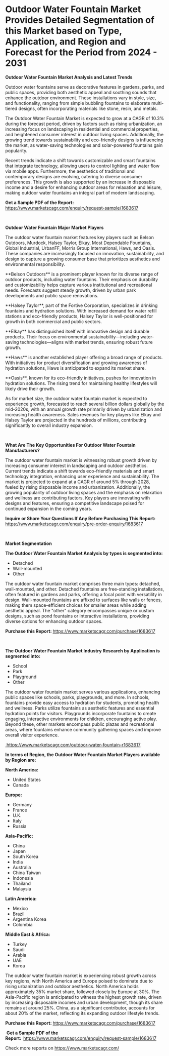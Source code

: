 <p><h1>Outdoor Water Fountain Market Provides Detailed Segmentation of this Market based on Type, Application, and Region and Forecast for the Period from 2024 - 2031</h1></p><p><strong>Outdoor Water Fountain Market Analysis and Latest Trends</strong></p>
<p><p>Outdoor water fountains serve as decorative features in gardens, parks, and public spaces, providing both aesthetic appeal and soothing sounds that enhance the outdoor environment. These installations vary in style, size, and functionality, ranging from simple bubbling fountains to elaborate multi-tiered designs, often incorporating materials like stone, resin, and metals.</p><p>The Outdoor Water Fountain Market is expected to grow at a CAGR of 10.3% during the forecast period, driven by factors such as rising urbanization, an increasing focus on landscaping in residential and commercial properties, and heightened consumer interest in outdoor living spaces. Additionally, the growing trend towards sustainability and eco-friendly designs is influencing the market, as water-saving technologies and solar-powered fountains gain popularity.</p><p>Recent trends indicate a shift towards customizable and smart fountains that integrate technology, allowing users to control lighting and water flow via mobile apps. Furthermore, the aesthetics of traditional and contemporary designs are evolving, catering to diverse consumer preferences. This growth is also supported by an increase in disposable income and a desire for enhancing outdoor areas for relaxation and leisure, making outdoor water fountains an integral part of modern landscaping.</p></p>
<p><strong>Get a Sample PDF of the Report:&nbsp;</strong> <a href="https://www.marketscagr.com/enquiry/request-sample/1683617?utm_campaign=1126&utm_medium=2&utm_source=Github&utm_content=ia&utm_term=30122024&utm_id=outdoor-water-fountain">https://www.marketscagr.com/enquiry/request-sample/1683617</a></p>
<p>&nbsp;</p>
<p><strong>Outdoor Water Fountain Major Market Players</strong></p>
<p><p>The outdoor water fountain market features key players such as Belson Outdoors, Murdock, Halsey Taylor, Elkay, Most Dependable Fountains, Global Industrial, UrbanFF, Morris Group International, Haws, and Oasis. These companies are increasingly focused on innovation, sustainability, and design to capture a growing consumer base that prioritizes aesthetics and environmental responsibility.</p><p>**Belson Outdoors** is a prominent player known for its diverse range of outdoor products, including water fountains. Their emphasis on durability and customizability helps capture various institutional and recreational needs. Forecasts suggest steady growth, driven by urban park developments and public space renovations.</p><p>**Halsey Taylor**, part of the Fortive Corporation, specializes in drinking fountains and hydration solutions. With increased demand for water refill stations and eco-friendly products, Halsey Taylor is well-positioned for growth in both commercial and public sectors.</p><p>**Elkay** has distinguished itself with innovative design and durable products. Their focus on environmental sustainability—including water-saving technologies—aligns with market trends, ensuring robust future growth. </p><p>**Haws** is another established player offering a broad range of products. With initiatives for product diversification and growing awareness of hydration solutions, Haws is anticipated to expand its market share.</p><p>**Oasis**, known for its eco-friendly initiatives, pushes for innovation in hydration solutions. The rising trend for maintaining healthy lifestyles will likely drive their growth.</p><p>As for market size, the outdoor water fountain market is expected to experience growth, forecasted to reach several billion dollars globally by the mid-2020s, with an annual growth rate primarily driven by urbanization and increasing health awareness. Sales revenues for key players like Elkay and Halsey Taylor are projected in the hundreds of millions, contributing significantly to overall industry expansion.</p></p>
<p>&nbsp;</p>
<p><strong>What Are The Key Opportunities For Outdoor Water Fountain Manufacturers?</strong></p>
<p><p>The outdoor water fountain market is witnessing robust growth driven by increasing consumer interest in landscaping and outdoor aesthetics. Current trends indicate a shift towards eco-friendly materials and smart technology integration, enhancing user experience and sustainability. The market is projected to expand at a CAGR of around 5% through 2028, fueled by rising disposable income and urbanization. Additionally, the growing popularity of outdoor living spaces and the emphasis on relaxation and wellness are contributing factors. Key players are innovating with designs and features, ensuring a competitive landscape poised for continued expansion in the coming years.</p></p>
<p><strong>Inquire or Share Your Questions If Any Before Purchasing This Report:</strong> <a href="https://www.marketscagr.com/enquiry/pre-order-enquiry/1683617?utm_campaign=1126&utm_medium=2&utm_source=Github&utm_content=ia&utm_term=30122024&utm_id=outdoor-water-fountain">https://www.marketscagr.com/enquiry/pre-order-enquiry/1683617</a></p>
<p>&nbsp;</p>
<p><strong>Market Segmentation</strong></p>
<p><strong>The Outdoor Water Fountain Market Analysis by types is segmented into:</strong></p>
<p><ul><li>Detached</li><li>Wall-mounted</li><li>Other</li></ul></p>
<p><p>The outdoor water fountain market comprises three main types: detached, wall-mounted, and other. Detached fountains are free-standing installations, often featured in gardens and parks, offering a focal point with versatility in design. Wall-mounted fountains are affixed to surfaces like walls or fences, making them space-efficient choices for smaller areas while adding aesthetic appeal. The "other" category encompasses unique or custom designs, such as pond fountains or interactive installations, providing diverse options for enhancing outdoor spaces.</p></p>
<p><strong>Purchase this Report:&nbsp;</strong><a href="https://www.marketscagr.com/purchase/1683617?utm_campaign=1126&utm_medium=2&utm_source=Github&utm_content=ia&utm_term=30122024&utm_id=outdoor-water-fountain">https://www.marketscagr.com/purchase/1683617</a></p>
<p>&nbsp;</p>
<p><strong>The Outdoor Water Fountain Market Industry Research by Application is segmented into:</strong></p>
<p><ul><li>School</li><li>Park</li><li>Playground</li><li>Other</li></ul></p>
<p><p>The outdoor water fountain market serves various applications, enhancing public spaces like schools, parks, playgrounds, and more. In schools, fountains provide easy access to hydration for students, promoting health and wellness. Parks utilize fountains as aesthetic features and essential hydration points for visitors. Playgrounds incorporate fountains to create engaging, interactive environments for children, encouraging active play. Beyond these, other markets encompass public plazas and recreational areas, where fountains enhance community gathering spaces and improve overall visitor experience.</p></p>
<p><a href="https://www.marketscagr.com/outdoor-water-fountain-r1683617?utm_campaign=1126&utm_medium=2&utm_source=Github&utm_content=ia&utm_term=30122024&utm_id=outdoor-water-fountain">&nbsp;https://www.marketscagr.com/outdoor-water-fountain-r1683617</a></p>
<p><strong>In terms of Region, the Outdoor Water Fountain Market Players available by Region are:</strong></p>
<p>
    <p> <strong> North America: </strong>
        <ul>
            <li>United States</li>
            <li>Canada</li>
        </ul>
        </p> 
    <p> <strong> Europe: </strong>
        <ul>
            <li>Germany</li>
            <li>France</li>
            <li>U.K.</li>
            <li>Italy</li>
            <li>Russia</li>
        </ul>
        </p> 
    <p> <strong> Asia-Pacific: </strong>
        <ul>
            <li>China</li>
            <li>Japan</li>
            <li>South Korea</li>
            <li>India</li>
            <li>Australia</li>
            <li>China Taiwan</li>
            <li>Indonesia</li>
            <li>Thailand</li>
            <li>Malaysia</li>
        </ul>
        </p> 
    <p> <strong> Latin America: </strong>
        <ul>
            <li>Mexico</li>
            <li>Brazil</li>
            <li>Argentina Korea</li>
            <li>Colombia</li>
        </ul>
        </p> 
    <p> <strong> Middle East & Africa: </strong>
        <ul>
            <li>Turkey</li>
            <li>Saudi</li>
            <li>Arabia</li>
            <li>UAE</li>
            <li>Korea</li>
        </ul>
    </p>
    </p>
<p><p>The outdoor water fountain market is experiencing robust growth across key regions, with North America and Europe poised to dominate due to rising urbanization and outdoor aesthetics. North America holds approximately 35% market share, followed closely by Europe at 30%. The Asia-Pacific region is anticipated to witness the highest growth rate, driven by increasing disposable incomes and urban development, though its share remains at around 25%. China, as a significant contributor, accounts for about 20% of the market, reflecting its expanding outdoor lifestyle trends.</p></p>
<p><strong>Purchase this Report: </strong><a href="https://www.marketscagr.com/purchase/1683617?utm_campaign=1126&utm_medium=2&utm_source=Github&utm_content=ia&utm_term=30122024&utm_id=outdoor-water-fountain">https://www.marketscagr.com/purchase/1683617</a></p>
<p>&nbsp;<strong>Get a Sample PDF of the Report:&nbsp;&nbsp;</strong><a href="https://www.marketscagr.com/enquiry/request-sample/1683617?utm_campaign=1126&utm_medium=2&utm_source=Github&utm_content=ia&utm_term=30122024&utm_id=outdoor-water-fountain">https://www.marketscagr.com/enquiry/request-sample/1683617</a></p>
<p><strong></strong></p>
<p>Check more reports on <a href="https://www.marketscagr.com/?utm_campaign=1126&utm_medium=2&utm_source=Github&utm_content=ia&utm_term=30122024&utm_id=outdoor-water-fountain">https://www.marketscagr.com/</a></p>